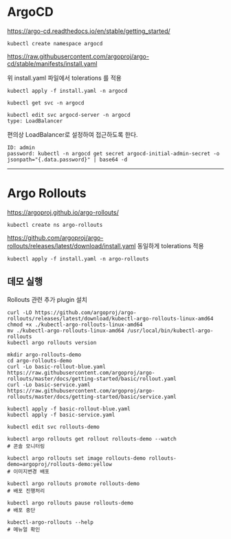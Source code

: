 
# ArgoCD

https://argo-cd.readthedocs.io/en/stable/getting_started/

```
kubectl create namespace argocd
```

https://raw.githubusercontent.com/argoproj/argo-cd/stable/manifests/install.yaml

위 install.yaml 파일에서 tolerations 를 적용

```
kubectl apply -f install.yaml -n argocd
```

```
kubectl get svc -n argocd

kubectl edit svc argocd-server -n argocd
type: LoadBalancer
```

편의상 LoadBalancer로 설정하여 접근하도록 한다. 

```
ID: admin
password: kubectl -n argocd get secret argocd-initial-admin-secret -o jsonpath="{.data.password}" | base64 -d
```

---

# Argo Rollouts

https://argoproj.github.io/argo-rollouts/

```
kubectl create ns argo-rollouts
```

https://github.com/argoproj/argo-rollouts/releases/latest/download/install.yaml
동일하게 tolerations 적용

```
kubectl apply -f install.yaml -n argo-rollouts
```

## 데모 실행

Rollouts 관련 추가 plugin 설치 

```
curl -LO https://github.com/argoproj/argo-rollouts/releases/latest/download/kubectl-argo-rollouts-linux-amd64
chmod +x ./kubectl-argo-rollouts-linux-amd64
mv ./kubectl-argo-rollouts-linux-amd64 /usr/local/bin/kubectl-argo-rollouts
kubectl argo rollouts version
```

```
mkdir argo-rollouts-demo
cd argo-rollouts-demo
curl -Lo basic-rollout-blue.yaml https://raw.githubusercontent.com/argoproj/argo-rollouts/master/docs/getting-started/basic/rollout.yaml
curl -Lo basic-service.yaml https://raw.githubusercontent.com/argoproj/argo-rollouts/master/docs/getting-started/basic/service.yaml

kubectl apply -f basic-rollout-blue.yaml
kubectl apply -f basic-service.yaml

kubectl edit svc rollouts-demo
```

```
kubectl argo rollouts get rollout rollouts-demo --watch
# 콘솔 모니터링

kubectl argo rollouts set image rollouts-demo rollouts-demo=argoproj/rollouts-demo:yellow
# 이미지변경 배포

kubectl argo rollouts promote rollouts-demo
# 배포 진행처리

kubectl argo rollouts pause rollouts-demo
# 배포 중단

kubectl-argo-rollouts --help
# 메뉴얼 확인 
```




